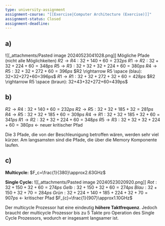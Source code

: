 ```yaml
---
type: university-assignment
assignment-course: "[[Exercise|Computer Architecture (Exercise)]]"
assignment-status: Closed
assignment-deadline: 
---
```

## a) 
![[_attachments/Pasted image 20240523041028.png]]
Mögliche Pfade (nicht alle Möglichkeiten)
$R2 \rightarrow R4: 32 + 140 + 60 =232ps$
$R1 \rightarrow R2: 32+32+224+60=348ps$
$R5\rightarrow R3:32+32+32+224+60=380ps$
$R4 \rightarrow R5: 32 + 32 +272 + 60 = 396ps$
$R2 \rightarrow R5 \space (blau): 32+32+272+60=396ps$
$R1 \rightarrow R1: 32+32+272+32+60=428ps$
$R2 \rightarrow R5 \space (braun): 32+43+32+272+60=439ps$

## b)

$R2 \rightarrow R4: 32 + 140 + 60 =232ps$
$R2 \rightarrow R5: 32+32+185+32=281ps$
$R4 \rightarrow R5: 32 + 32 + 185 + 60 = 309ps$
$R4 \rightarrow R1: 32+32+185+32+60=341ps$
$R1 \rightarrow R2: 32+32+224+60=348ps$
$R5\rightarrow R3:32+32+32+224+60=380ps$ <- neuer kritischer Pfad

Die 3 Pfade, die von der Beschleunigung betroffen wären, werden sehr viel kürzer. Am langsamsten sind die Pfade, die über die Memory Komponente laufen. 

## c)
**Multicycle:** $F_c=\frac{1}{380}\approx2.63GHz$

**Single Cycle:**
![[_attachments/Pasted image 20240523020920.png]]
$Rot: 32+150+32+60=274ps$
$Gelb: 32 + 150 + 32 + 60 = 274ps$
$Blau: 32 + 150 + 32 + 70 = 284ps$
$Grün: 32 + 224 + 140 + 185 + 224 + 32 + 70 = 907ps$ <- kritischer Pfad
$F_{c}=\frac{1}{907}\approx1.10GHz$

Der multicycle Prozessor hat eine eindeutig **höhere Taktfrequenz**. Jedoch braucht der multicycle Prozessor bis zu 5 Takte pro Operation des Single Cycle Prozessors, wodurch er insgesamt langsamer ist.
